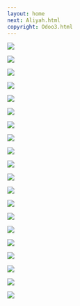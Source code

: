 ```yaml
---
layout: home
next: Aliyah.html
copyright: Odoo3.html
---
```


[![](https://moses.lamourism.com/mossad/math-pyramids.png)](https://www.youtube.com/watch?v=bEJBoyXcj9U&t=6s)

[![](https://moses.lamourism.com/mossad/pyramids.jpg)](https://youtu.be/H0lbHMlM0CU?t=18)

[![](https://moses.lamourism.com/mossad/follow-the-white-rabbit.jpg)](https://youtu.be/9enP5t05wFU?t=12)

[![](https://moses.lamourism.com/mossad/masada.jpg?debug=synagogue)](https://www.youtube.com/watch?v=aqHdJd39zpQ&t=15s)

[![](https://moses.lamourism.com/masada/mossad.jpg)](https://www.youtube.com/watch?v=0Ed1tweaOJA)

[![](https://moses.lamourism.com/masada/synagogue.jpg)](https://youtu.be/MN1M8LUQF_c?t=24)

[![](https://moses.lamourism.com/mossad/baby.jpg)](https://youtu.be/8mjE2SnIPH8?t=5)

[![](https://moses.lamourism.com/mossad/scheherazade.jpg)](https://bucha.lamourism.com/Dubai.html)

[![](https://moses.lamourism.com/mossad/triomphe.jpg)](https://bucha.lamourism.com/Dubai2.html)

[![](https://moses.lamourism.com/mossad/liberty.jpg)](https://bucha.lamourism.com/Dubai.html)

[![](https://moses.lamourism.com/mossad/dreidel.jpg)](https://youtu.be/_7LPgWp-zkk?t=17)

[![](https://moses.lamourism.com/mossad/shabbat-cafe.jpg)](https://www.youtube.com/watch?v=4z_Q-X5xmUc&t=15s)

[![](https://moses.lamourism.com/mossad/we-are-not-dead.jpg)](https://www.youtube.com/watch?v=GH4ETdUeg9k)

[![](https://moses.lamourism.com/mossad/tzahal.jpg)](https://www.youtube.com/watch?v=ghb6eDopW8I)

[![](https://moses.lamourism.com/mossad/pope.jpg)](https://www.youtube.com/watch?v=pBuptOEL_Rc)

[![](https://moses.lamourism.com/mossad/gaza-tv.jpg)](https://www.youtube.com/watch?v=UVz3xR1X9RU)

[![](https://moses.lamourism.com/mossad/Muhammad.The.Messenger.of.God.jpg)](https://www.youtube.com/watch?v=6zUxsrJqg14)

[![](https://moses.lamourism.com/mossad/crossing-the-red-sea.jpg)](https://www.youtube.com/watch?v=I0cZukTFXNw)

[![](https://perestroika-2.com/images/odoo.jpg)](https://www.youtube.com/watch?v=XFkzRNyygfk)

[![](https://shabbat.lamourism.com/kolobok/%D0%94%D0%B6%D0%B8%D0%BD%D0%B8.jpg)](https://www.youtube.com/watch?v=fHiGbolFFGw)
